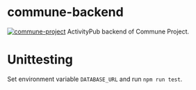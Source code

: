 # commune-backend
[![commune-project](https://circleci.com/gh/commune-project/backend.svg?style=shield)](https://circleci.com/gh/commune-project/backend)
ActivityPub backend of Commune Project.

# Unittesting
Set environment variable `DATABASE_URL` and run `npm run test`.